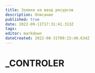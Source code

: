 ```yaml
---
title: Заявки на ввод ресурсов
description: Описание
published: true
date: 2022-09-11T17:31:41.313Z
tags: 
editor: markdown
dateCreated: 2022-08-31T09:15:40.634Z
---
```


# \_CONTROLER

